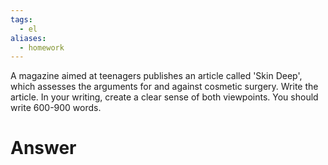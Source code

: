 ```yaml
---
tags:
  - el
aliases:
  - homework
---
```

A magazine aimed at teenagers publishes an article called 'Skin Deep', which assesses
the arguments for and against cosmetic surgery. Write the article. In your writing, create
a clear sense of both viewpoints. You should write 600-900 words.
# Answer